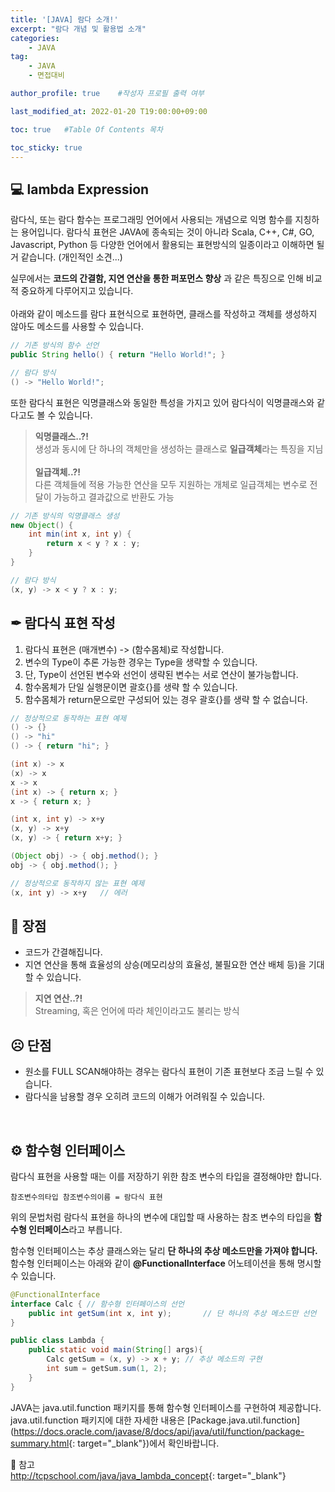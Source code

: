```yaml
---
title: '[JAVA] 람다 소개!' 
excerpt: "람다 개념 및 활용법 소개"
categories:
    - JAVA
tag:
    - JAVA
    - 면접대비

author_profile: true    #작성자 프로필 출력 여부

last_modified_at: 2022-01-20 T19:00:00+09:00

toc: true   #Table Of Contents 목차 

toc_sticky: true
---
```


## 💻 lambda Expression
람다식, 또는 람다 함수는 프로그래밍 언어에서 사용되는 개념으로 익명 함수를 지칭하는 용어입니다.
람다식 표현은 JAVA에 종속되는 것이 아니라 Scala, C++, C#, GO, Javascript, Python 등 다양한 언어에서 활용되는 표현방식의 일종이라고 이해하면 될거 같습니다. (개인적인 소견...)<br>

실무에서는 **코드의 간결함, 지연 연산을 통한 퍼포먼스 향상** 과 같은 특징으로 인해 비교적 중요하게 다루어지고 있습니다.
<br><br>
아래와 같이 메소드를 람다 표현식으로 표현하면, 클래스를 작성하고 객체를 생성하지 않아도 메소드를 사용할 수 있습니다.
``` java
// 기존 방식의 함수 선언
public String hello() { return "Hello World!"; }

// 람다 방식
() -> "Hello World!";
```

또한 람다식 표현은 익명클래스와 동일한 특성을 가지고 있어 람다식이 익명클래스와 같다고도 볼 수 있습니다.
> **익명클래스..?!**<br>
> 생성과 동시에 단 하나의 객체만을 생성하는 클래스로 **일급객체**라는 특징을 지님<br><br>
> **일급객체..?!**<br>
> 다른 객체들에 적용 가능한 연산을 모두 지원하는 개체로 일급객체는 변수로 전달이 가능하고 결과값으로 반환도 가능

``` java
// 기존 방식의 익명클래스 생성
new Object() {
    int min(int x, int y) {
        return x < y ? x : y;
    }
}

// 람다 방식
(x, y) -> x < y ? x : y;
```

## ✒ 람다식 표현 작성
1. 람다식 표현은 (매개변수) -> (함수몸체)로 작성합니다.
2. 변수의 Type이 추론 가능한 경우는 Type을 생략할 수 있습니다.
3. 단, Type이 선언된 변수와 선언이 생략된 변수는 서로 연산이 불가능합니다.
4. 함수몸체가 단일 실행문이면 괄호{}를 생략 할 수 있습니다. 
5. 함수몸체가 return문으로만 구성되어 있는 경우 괄호{}를 생략 할 수 없습니다.

``` java
// 정상적으로 동작하는 표현 예제
() -> {}
() -> "hi"
() -> { return "hi"; }

(int x) -> x
(x) -> x
x -> x
(int x) -> { return x; }
x -> { return x; }

(int x, int y) -> x+y
(x, y) -> x+y
(x, y) -> { return x+y; }

(Object obj) -> { obj.method(); }
obj -> { obj.method(); }

// 정상적으로 동작하지 않는 표현 예제
(x, int y) -> x+y   // 에러
```
## 🙂 장점
- 코드가 간결해집니다.
- 지연 연산을 통해 효율성의 상승(메모리상의 효율성, 불필요한 연산 배체 등)을 기대할 수 있습니다.

> **지연 연산..?!**<br>
> Streaming, 혹은 언어에 따라 체인이라고도 불리는 방식

## ☹ 단점
- 원소를 FULL SCAN해야하는 경우는 람다식 표현이 기존 표현보다 조금 느릴 수 있습니다.
- 람다식을 남용할 경우 오히려 코드의 이해가 어려워질 수 있습니다.
<br>

## ⚙ 함수형 인터페이스
람다식 표현을 사용할 때는 이를 저장하기 위한 참조 변수의 타입을 결정해야만 합니다.
```
참조변수의타입 참조변수의이름 = 람다식 표현
```
위의 문법처럼 람다식 표현을 하나의 변수에 대입할 때 사용하는 참조 변수의 타입을 **함수형 인터페이스**라고 부릅니다.<br>

함수형 인터페이스는 추상 클래스와는 달리 **단 하나의 추상 메소드만을 가져야 합니다.**
함수형 인터페이스는 아래와 같이 **@FunctionalInterface** 어노테이션을 통해 명시할 수 있습니다.

``` java
@FunctionalInterface
interface Calc { // 함수형 인터페이스의 선언
    public int getSum(int x, int y);       // 단 하나의 추상 메소드만 선언
}

public class Lambda {
    public static void main(String[] args){
        Calc getSum = (x, y) -> x + y; // 추상 메소드의 구현
        int sum = getSum.sum(1, 2);
    }
}
```
JAVA는 java.util.function 패키지를 통해 함수형 인터페이스를 구현하여 제공합니다.<br>
java.util.function 패키지에 대한 자세한 내용은 [Package.java.util.function](<https://docs.oracle.com/javase/8/docs/api/java/util/function/package-summary.html>{: target="_blank"})에서 확인바랍니다.<br>

📌 참고<br>
<http://tcpschool.com/java/java_lambda_concept>{: target="_blank"}<br>
